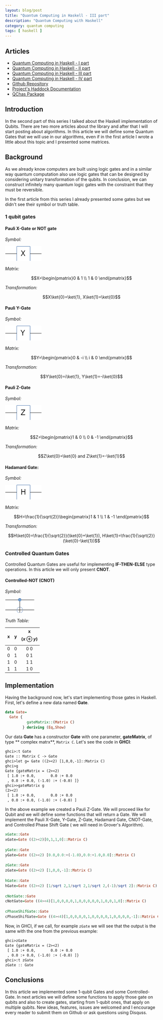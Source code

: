 ```yaml
---
layout: blog/post
title: "Quantum Computing in Haskell - III part"
description: "Quantum Computing with Haskell"
category: quantum computing
tags: [ haskell ]
---
```


## Articles

* [Quantum Computing in Haskell - I part][first_article]
* [Quantum Computing in Haskell - II part][second_article]
* [Quantum Computing in Haskell - III part][third_article]
* [Quantum Computing in Haskell - IV part][fourth_article]
* [Github Repository][git_repo]
* [Project's Haddock Documentation][documentation]
* [QChas Package][package]

## Introduction

In the second part of this series I talked about the Haskell implementation of Qubits. There are two more articles about the library and after that I will start posting about algorithms. In this article we will define some Quantum Gates that we will use in our algorithms, even if in the first article I wrote a little about this topic and I presented some matrices.

## Background

As we already know computers are built using logic gates and in a similar way quantum computation also use logic gates that can be designed by considering unitary transformation of the qubits. In conclusion, we can construct infinitely many quantum logic gates with the constraint that they must be reversible.

In the first article from this series I already presented some gates but we didn't see their symbol or truth table.

### 1 qubit gates

#### Pauli X-Gate or NOT gate

*Symbol:*

![X-Gate Symbol][xgate_img]

*Matrix:*

$$X=\begin{pmatrix}0 & 1 \\ 1 & 0 \end{pmatrix}$$

*Transformation:*

$$\newcommand{\ket}[1]{\left|{#1}\right\rangle}$$
$$\newcommand{\bra}[1]{\left\langle{#1}\right|}$$
$$X\ket{0}=\ket{1}, X\ket{1}=\ket{0}$$

#### Pauli Y-Gate

*Symbol:*

![Y-Gate Symbol][ygate_img]

*Matrix:*

$$Y=\begin{pmatrix}0 & -i \\ i & 0 \end{pmatrix}$$

*Transformation:*

$$Y\ket{0}=i\ket{1}, Y\ket{1}=-i\ket{0}$$

#### Pauli Z-Gate

*Symbol:*

![Z-Gate Symbol][zgate_img]

*Matrix:*

$$Z=\begin{pmatrix}1 & 0 \\ 0 & -1 \end{pmatrix}$$

*Transformation:*

$$Z\ket{0}=\ket{0} and Z\ket{1}=-\ket{1}$$

#### Hadamard Gate:

*Symbol:*

![H-Gate Symbol][hgate_img]

*Matrix:*

$$H=\frac{1}{\sqrt{2}}\begin{pmatrix}1 & 1 \\ 1 & -1 \end{pmatrix}$$

*Transformation:*

$$H\ket{0}=\frac{1}{\sqrt{2}}(\ket{0}+\ket{1}), H\ket{1}=\frac{1}{\sqrt{2}}(\ket{0}-\ket{1})$$

### Controlled Quantum Gates

Controlled Quantum Gates are useful for implementing **IF-THEN-ELSE** type operations. In this article we will only present **CNOT**.

#### Controlled-NOT (CNOT)

*Symbol:*

![CNOT-Gate Symbol][cnotgate_img]

*Truth Table:*

| x | y | x $$(x\oplus y)$$ |
|:-:|:-:|:---------------:|
| 0 | 0 | 0 0             | 
| 0 | 1 | 0 1             |
| 1 | 0 | 1 1             |
| 1 | 1 | 1 0             |

## Implementation

Having the background now, let's start implementing those gates in Haskell. First, let's define a new data named **Gate**.

```haskell
data Gate=
  Gate {
          gateMatrix::(Matrix C) 
        } deriving (Eq,Show)
```

Our data **Gate** has a constructor **Gate** with one parameter, **gateMatrix**, of type ** complex matrx**, `Matrix C`. Let's see the code in **GHCI**:

```
ghci>:t Gate
Gate :: Matrix C -> Gate
ghci>let g= Gate ((2><2) [1,0,0,-1]::Matrix C)
ghci>g
Gate {gateMatrix = (2><2)
 [ 1.0 :+ 0.0,       0.0 :+ 0.0
 , 0.0 :+ 0.0, (-1.0) :+ (-0.0) ]}
ghci>>gateMatrix g
(2><2)
 [ 1.0 :+ 0.0,       0.0 :+ 0.0
 , 0.0 :+ 0.0, (-1.0) :+ (-0.0) ]
 ```

In the above example we created a Pauli Z-Gate. We will proceed like for Qubit and we will define some functions that will return a Gate. We will implement the Pauli X-Gate, Y-Gate, Z-Gate, Hadamard Gate, CNOT-Gate, and Controlled Phase Shift Gate ( we will need in Grover's Algorithm).

```haskell
xGate::Gate
xGate=Gate ((2><2)[0,1,1,0]::Matrix C)

yGate::Gate
yGate=Gate ((2><2) [0.0,0.0:+(-1.0),0.0:+1.0,0.0]::Matrix C)

zGate::Gate
zGate=Gate ((2><2) [1,0,0,-1]::Matrix C)

hGate::Gate
hGate=Gate ((2><2) [1/sqrt 2,1/sqrt 2,1/sqrt 2,(-1)/sqrt 2]::Matrix C)

cNotGate::Gate
cNotGate=Gate ((4><4)[1,0,0,0,0,1,0,0,0,0,0,1,0,0,1,0]::Matrix C)

cPhaseShifGate::Gate
cPhaseShifGate=Gate ((4><4)[1,0,0,0,0,1,0,0,0,0,1,0,0,0,0,-1]::Matrix C)
```

Now, in GHCI, if we call, for example `zGate` we will see that the output is the same with the one from the previous example:

```
ghci>zGate
Gate {gateMatrix = (2><2)
 [ 1.0 :+ 0.0,       0.0 :+ 0.0
 , 0.0 :+ 0.0, (-1.0) :+ (-0.0) ]}
ghci>:t zGate
zGate :: Gate
```

## Conclusions

In this article we implemented some 1-qubit Gates and some Controlled-Gate. In next articles we will define some functions to apply those gate on qubits and also to create gates, starting from 1-qubit ones, that apply on multiple qubits. New ideas, features, issues are welcomed and I encourage every reader to submit them on Github or ask questions using Disquss.

[first_article]: ../Quantum-Computing-in-Haskell/
[second_article]: ../Quantum-Computing-in-Haskell-second-part/
[third_article]: ../Quantum-Computing-in-Haskell-third-part/
[fourth_article]: ../Quantum-Computing-in-Haskell-fourth-part/
[git_repo]: https://github.com/ardeleanasm/qchas
[documentation]: https://ardeleanasm.github.io/qchas/
[package]: https://hackage.haskell.org/package/qchas

[1]: https://hackage.haskell.org/package/hmatrix
[2]: https://github.com/ardeleanasm/quantum_computing


[xgate_img]: ../blog/resources/quantum_serie/xgate.png "Pauli XGate"
[ygate_img]: ../blog/resources/quantum_serie/ygate.png "Pauli YGate"
[zgate_img]: ../blog/resources/quantum_serie/zgate.png "Pauli ZGate"
[hgate_img]: ../blog/resources/quantum_serie/hgate.png "Hadamard Gate"
[cnotgate_img]: ../blog/resources/quantum_serie/cnotgate.png "Controlled-NOT"
